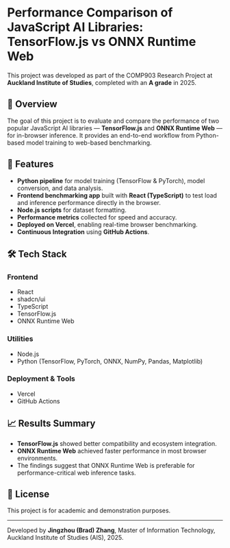 # Performance Comparison of JavaScript AI Libraries: TensorFlow.js vs ONNX Runtime Web

This project was developed as part of the COMP903 Research Project at **Auckland Institute of Studies**, completed with an **A grade** in 2025.

## 🧠 Overview

The goal of this project is to evaluate and compare the performance of two popular JavaScript AI libraries — **TensorFlow.js** and **ONNX Runtime Web** — for in-browser inference.
It provides an end-to-end workflow from Python-based model training to web-based benchmarking.

## 🚀 Features

- **Python pipeline** for model training (TensorFlow & PyTorch), model conversion, and data analysis.
- **Frontend benchmarking app** built with **React (TypeScript)** to test load and inference performance directly in the browser.
- **Node.js scripts** for dataset formatting.
- **Performance metrics** collected for speed and accuracy.
- **Deployed on Vercel**, enabling real-time browser benchmarking.
- **Continuous Integration** using **GitHub Actions**.

## 🛠️ Tech Stack

### Frontend
- React
- shadcn/ui
- TypeScript
- TensorFlow.js
- ONNX Runtime Web

### Utilities
- Node.js
- Python (TensorFlow, PyTorch, ONNX, NumPy, Pandas, Matplotlib)

### Deployment & Tools
- Vercel
- GitHub Actions

## 📈 Results Summary

- **TensorFlow.js** showed better compatibility and ecosystem integration.
- **ONNX Runtime Web** achieved faster performance in most browser environments.
- The findings suggest that ONNX Runtime Web is preferable for performance-critical web inference tasks.

## 🧾 License

This project is for academic and demonstration purposes.

---

Developed by **Jingzhou (Brad) Zhang**,
Master of Information Technology, Auckland Institute of Studies (AIS), 2025.
